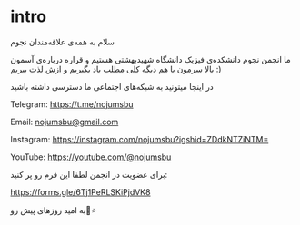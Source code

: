 # intro
سلام به همه‌ی علاقه‌مندان نجوم

ما انجمن نجوم دانشکده‌ی فیزیک دانشگاه شهیدبهشتی هستیم و قراره درباره‌ی آسمون بالا سرمون با هم دیگه کلی مطلب یاد بگیریم و ازش لذت ببریم :)


در اینجا میتونید به شبکه‌های اجتماعی ما دسترسی داشته باشید

Telegram: https://t.me/nojumsbu

Email: nojumsbu@gmail.com

Instagram: https://instagram.com/nojumsbu?igshid=ZDdkNTZiNTM=

YouTube: https://youtube.com/@nojumsbu



برای عضویت در انجمن لطفا این فرم رو پر کنید:

https://forms.gle/6Tj1PeRLSKiPjdVK8




به امید روزهای پیش رو🌠⭐
